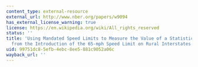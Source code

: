 ```yaml
---
content_type: external-resource
external_url: http://www.nber.org/papers/w9094
has_external_license_warning: true
license: https://en.wikipedia.org/wiki/All_rights_reserved
status: ''
title: 'Using Mandated Speed Limits to Measure the Value of a Statistical Life: Evidence
  from the Introduction of the 65-mph Speed Limit on Rural Interstates'
uid: 99751dc8-5efb-4ebc-8ee5-881c9052a06c
wayback_url: ''
---
```

